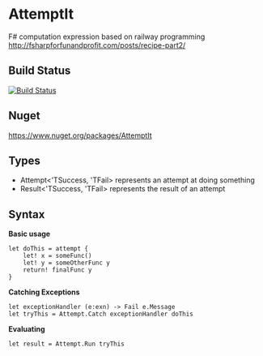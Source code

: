 AttemptIt
=========

F# computation expression based on railway programming http://fsharpforfunandprofit.com/posts/recipe-part2/

## Build Status
[![Build Status](https://ci-beta.appveyor.com/api/projects/status/898208nqnesee1n1)](https://ci-beta.appveyor.com/project/TWith2Sugars/attemptit)

## Nuget
https://www.nuget.org/packages/AttemptIt

Types
-----
* Attempt<'TSuccess, 'TFail> represents an attempt at doing something
* Result<'TSuccess, 'TFail> represents the result of an attempt

Syntax
------

**Basic usage**

```F#
let doThis = attempt {
    let! x = someFunc()
    let! y = someOtherFunc y
    return! finalFunc y
}
```

**Catching Exceptions**

```F#
let exceptionHandler (e:exn) -> Fail e.Message
let tryThis = Attempt.Catch exceptionHandler doThis
```


**Evaluating**

```F#
let result = Attempt.Run tryThis
```


